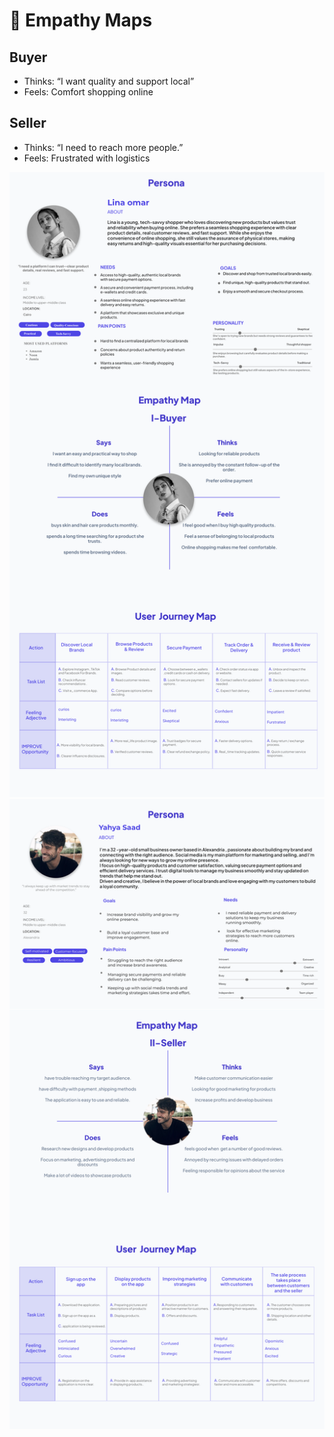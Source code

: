 # 🧠 Empathy Maps

## Buyer
- Thinks: “I want quality and support local”
- Feels: Comfort shopping online

## Seller
- Thinks: “I need to reach more people.”
- Feels: Frustrated with logistics

![buyer](https://github.com/mohvmed18/Bazaar/blob/1971d9d0cc8a24d1187e7938ba51b44be23a5df7/assets/empathymap-buyer.png)
![seeller](https://github.com/mohvmed18/Bazaar/blob/a5b2845bab33a4aa52cbc5be863da0f82e6570a1/assets/empathymap-seller.png)
